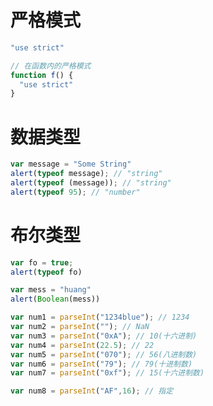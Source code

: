 
# 严格模式
```javascript
"use strict"

// 在函数内的严格模式
function f() {
  "use strict"
}
```

# 数据类型
```javascript
var message = "Some String"
alert(typeof message); // "string"
alert(typeof (message)); // "string"
alert(typeof 95); // "number"
```

# 布尔类型
```javascript
var fo = true;
alert(typeof fo)

var mess = "huang"
alert(Boolean(mess))
```

```javascript
var num1 = parseInt("1234blue"); // 1234
var num2 = parseInt(""); // NaN
var num3 = parseInt("0xA"); // 10(十六进制)
var num4 = parseInt(22.5); // 22
var num5 = parseInt("070"); // 56(八进制数)
var num6 = parseInt("79"); // 79(十进制数)
var num7 = parseInt("0xf"); // 15(十六进制数)

var num8 = parseInt("AF",16); // 指定
```




